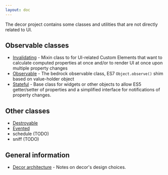 ```yaml
---
layout: doc
---
```


The decor project contains some classes and utilities that are not directly related to UI.

## Observable classes

* [Invalidating](Invalidating.md) - Mixin class to for UI-related Custom Elements that want to calculate computed
  properties at once and/or to render UI at once upon multiple property changes
* [Observable](Observable.md) - The bedrock observable class, ES7 `Object.observe()` shim based on value-holder object
* [Stateful](Stateful.md) - Base class for widgets or other objects to allow ES5 getter/setter of properties and
  a simplified interface for notifications of property changes.

## Other classes

* [Destroyable](Destroyable.md)
* [Evented](Evented.md)
* schedule (TODO)
* sniff (TODO)

## General information

* [Decor architecture](architecture.md) - Notes on decor's design choices.